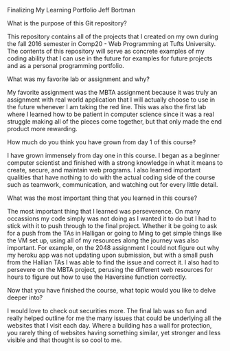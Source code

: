 Finalizing My Learning Portfolio
Jeff Bortman

What is the purpose of this Git repository?

This repository contains all of the projects that I created on my own during the fall 2016 semester in Comp20 - Web Programming at Tufts University. The contents of this repository will serve as concrete examples of my coding ability that I can use in the future for examples for future projects and as a personal programming portfolio. 

What was my favorite lab or assignment and why?

My favorite assignment was the MBTA assignment because it was truly an assignment with real world application that I will actually choose to use in the future whenever I am taking the red line. This was also the first lab where I learned how to be patient in computer science since it was a real struggle making all of the pieces come together, but that only made the end product more rewarding.

How much do you think you have grown from day 1 of this course?

I have grown immensely from day one in this course. I began as a beginner computer scientist and finished with a strong knowledge in what it means to create, secure, and maintain web programs. I also learned important qualities that have nothing to do with the actual coding side of the course such as teamwork, communication, and watching out for every little detail. 

What was the most important thing that you learned in this course?

The most important thing that I learned was perseverence. On many occassions my code simply was not doing as I wanted it to do but I had to stick with it to push through to the final project. Whether it be going to ask for a push from the TAs in Halligan or going to Ming to get simple things like the VM set up, using all of my resources along the journey was also important. For example, on the 2048 assignment I could not figure out why my heroku app was not updating upon submission, but with a small push from the Hallian TAs I was able to find the issue and correct it. I also had to persevere on the MBTA project, perusing the different web resources for hours to figure out how to use the Haversine function correctly. 

Now that you have finished the course, what topic would you like to delve deeper into?

I would love to check out securities more. The final lab was so fun and really helped outline for me the many issues that could be underlying all the websites that I visit each day. Where a building has a wall for protection, you rarely thing of websites having something similar, yet stronger and less visible and that thought is so cool to me. 